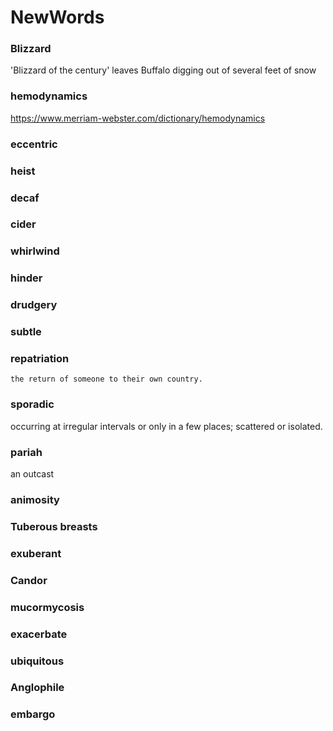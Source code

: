 # NewWords

<h3> Blizzard </h3>
'Blizzard of the century' leaves Buffalo digging out of several feet of snow

<h3> hemodynamics </h3>

https://www.merriam-webster.com/dictionary/hemodynamics

<h3> eccentric </h3>

<h3> heist </h3>

<h3> decaf </h3>

<h3> cider </h3>

<h3> whirlwind </h3>

<h3> hinder </h3>

<h3> drudgery </h3>

<h3> subtle </h3>

<h3> repatriation</h3>

    the return of someone to their own country.

<h3> sporadic</h3>
    occurring at irregular intervals or only in a few places; scattered or isolated.
    
<h3> pariah</h3>
    an outcast
    
<h3> animosity </h3>

<h3> Tuberous breasts </h3>

<h3> exuberant </h3>

<h3> Candor </h3>


<h3> mucormycosis </h3>


<h3> exacerbate </h3>


<h3> ubiquitous </h3>

<h3> Anglophile </h3>

<h3> embargo </h3>
